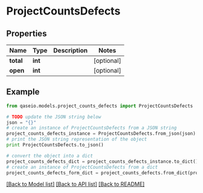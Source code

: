 # ProjectCountsDefects


## Properties

Name | Type | Description | Notes
------------ | ------------- | ------------- | -------------
**total** | **int** |  | [optional] 
**open** | **int** |  | [optional] 

## Example

```python
from qaseio.models.project_counts_defects import ProjectCountsDefects

# TODO update the JSON string below
json = "{}"
# create an instance of ProjectCountsDefects from a JSON string
project_counts_defects_instance = ProjectCountsDefects.from_json(json)
# print the JSON string representation of the object
print ProjectCountsDefects.to_json()

# convert the object into a dict
project_counts_defects_dict = project_counts_defects_instance.to_dict()
# create an instance of ProjectCountsDefects from a dict
project_counts_defects_form_dict = project_counts_defects.from_dict(project_counts_defects_dict)
```
[[Back to Model list]](../README.md#documentation-for-models) [[Back to API list]](../README.md#documentation-for-api-endpoints) [[Back to README]](../README.md)


